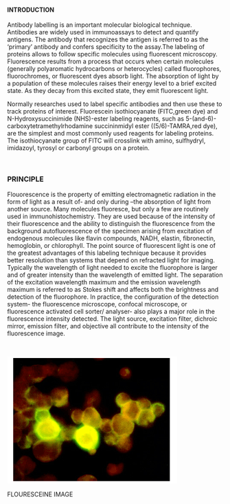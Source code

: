 #### INTRODUCTION


Antibody labelling is an important molecular biological technique. Antibodies are widely used in immunoassays to detect and quantify antigens. The antibody that recognizes the antigen is referred to as the ‘primary’ antibody and confers specificity to the assay.The labeling of proteins allows to follow specific molecules using fluorescent microscopy. Fluorescence results from a process that occurs when certain molecules (generally polyaromatic hydrocarbons or heterocycles) called fluorophores, fluorochromes, or fluorescent dyes absorb light. The absorption of light by a population of these molecules raises their energy level to a brief excited state. As they decay from this excited state, they emit fluorescent light.


Normally researches  used to label specific antibodies and then use these to track proteins of interest. Fluorescein isothiocyanate (FITC,green dye) and N-Hydroxysuccinimide (NHS)-ester labeling reagents, such as 5-(and-6)-carboxytetramethylrhodamine succininmidyl ester ((5/6)-TAMRA,red dye), are the simplest and most commonly used reagents for labeling proteins. The isothiocyanate group of FITC will crosslink with amino, sulfhydryl, imidazoyl, tyrosyl or carbonyl groups on a protein.

&nbsp;

### PRINCIPLE

Flouorescence is the property of emitting electromagnetic radiation in the form of light as a result of- and only during –the absorption of light from another source. Many molecules fluoresce, but only a few are routinely used in immunohistochemistry. They are used because of the intensity of their fluorescence and the ability to distinguish the fluorescence from the background autofluorescence of the specimen arising from excitation of endogenous molecules like flavin compounds, NADH, elastin, fibronectin, hemoglobin, or chlorophyll. The point source of fluorescent light is one of the greatest advantages of this labeling technique because it provides better resolution than systems that depend on refracted light for imaging. Typically the wavelength of light needed to excite the fluorophore is larger and of greater intensity than the wavelength of emitted light. The separation of the excitation wavelength maximum and the emission wavelength maximum is referred to as Stokes shift and affects both the brightness and detection of the fluorophore. In practice, the configuration of the detection system- the fluorescence microscope, confocal microscope, or fluorescence activated cell sorter/ analyser- also plays a major role in the fluorescence intensity detected. The light source, excitation filter, dichroic mirror, emission filter, and objective all contribute to the intensity of the fluorescence image.

 

&nbsp;

<img src="images/1.png" title=""/>

FLOURESCEINE IMAGE
